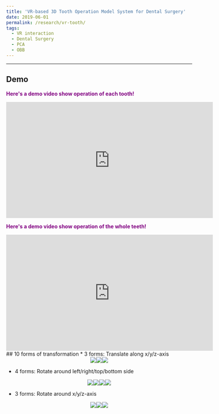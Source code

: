 ```yaml
---
title: 'VR-based 3D Tooth Operation Model System for Dental Surgery'
date: 2019-06-01
permalink: /research/vr-tooth/
tags:
  - VR interaction
  - Dental Surgery
  - PCA
  - OBB
---
```


---







## Demo
<span style="color:purple">**Here's a demo video show operation of each tooth!** </span> 
<iframe width="560" height="315" src="https://renjie-woo.github.io/images/transform/each.mp4" frameborder="0" allow="accelerometer; autoplay; encrypted-media; gyroscope; picture-in-picture" allowfullscreen></iframe>

<span style="color:purple">**Here's a demo video show operation of the whole teeth!** </span> 
<iframe width="560" height="315" src="https://renjie-woo.github.io/images/transform/mul.mp4" frameborder="0" allow="accelerometer; autoplay; encrypted-media; gyroscope; picture-in-picture" allowfullscreen></iframe>
## 10 forms of transformation
* 3 forms: Translate along x/y/z-axis
<center>
   <img src="https://renjie-woo.github.io/images/transform/xT2.gif"/><img src="https://renjie-woo.github.io/images/transform/yT2.gif"/><img src="https://renjie-woo.github.io/images/transform/zT2.gif"/>
</center>

* 4 forms: Rotate around left/right/top/bottom side
<center>
   <img src="https://renjie-woo.github.io/images/transform/left.gif"/><img src="https://renjie-woo.github.io/images/transform/right.gif"/><img src="https://renjie-woo.github.io/images/transform/top.gif"/><img src="https://renjie-woo.github.io/images/transform/bottom.gif"/>
</center>

* 3 forms: Rotate around x/y/z-axis
<center>
   <img src="https://renjie-woo.github.io/images/transform/xR1.gif"/><img src="https://renjie-woo.github.io/images/transform/yR1.gif"/><img src="https://renjie-woo.github.io/images/transform/zR1.gif"/>
</center>
